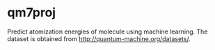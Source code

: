 # qm7proj
Predict atomization energies of molecule using machine learning. The dataset is obtained from http://quantum-machine.org/datasets/.

